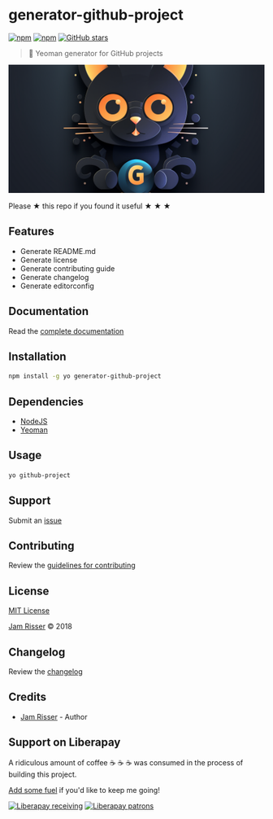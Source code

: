 # generator-github-project

[![npm](https://img.shields.io/npm/v/generator-github-project.svg?style=flat-square)](https://www.npmjs.com/package/generator-github-project)
[![npm](https://img.shields.io/npm/dt/generator-github-project.svg?style=flat-square)]( [![npm](https://img.shields.io/npm/v/npm.svg?style=flat-square)](https://www.npmjs.com/package/generator-github-project))
[![GitHub stars](https://img.shields.io/github/stars/codejamninja/generator-github-project.svg?style=social&label=Stars)](https://github.com/codejamninja/generator-github-project)

> 🎩 Yeoman generator for GitHub projects

![](assets/generator-github-project.png)

Please ★ this repo if you found it useful ★ ★ ★


## Features

* Generate README.md
* Generate license
* Generate contributing guide
* Generate changelog
* Generate editorconfig


## Documentation

Read the [complete documentation](https://generator-github-project.codejam.ninja)


## Installation

```sh
npm install -g yo generator-github-project
```


## Dependencies

* [NodeJS](https://nodejs.org)
* [Yeoman](http://yeoman.io)


## Usage

```sh
yo github-project
```


## Support

Submit an [issue](https://github.com/codejamninja/generator-github-project/issues/new)


## Contributing

Review the [guidelines for contributing](https://github.com/codejamninja/generator-github-project/blob/master/CONTRIBUTING.md)


## License

[MIT License](https://github.com/codejamninja/generator-github-project/blob/master/LICENSE)

[Jam Risser](https://codejam.ninja) © 2018


## Changelog

Review the [changelog](https://github.com/codejamninja/generator-github-project/blob/master/CHANGELOG.md)


## Credits

* [Jam Risser](https://codejam.ninja) - Author


## Support on Liberapay

A ridiculous amount of coffee ☕ ☕ ☕ was consumed in the process of building this project.

[Add some fuel](https://liberapay.com/codejamninja/donate) if you'd like to keep me going!

[![Liberapay receiving](https://img.shields.io/liberapay/receives/codejamninja.svg?style=flat-square)](https://liberapay.com/codejamninja/donate)
[![Liberapay patrons](https://img.shields.io/liberapay/patrons/codejamninja.svg?style=flat-square)](https://liberapay.com/codejamninja/donate)
